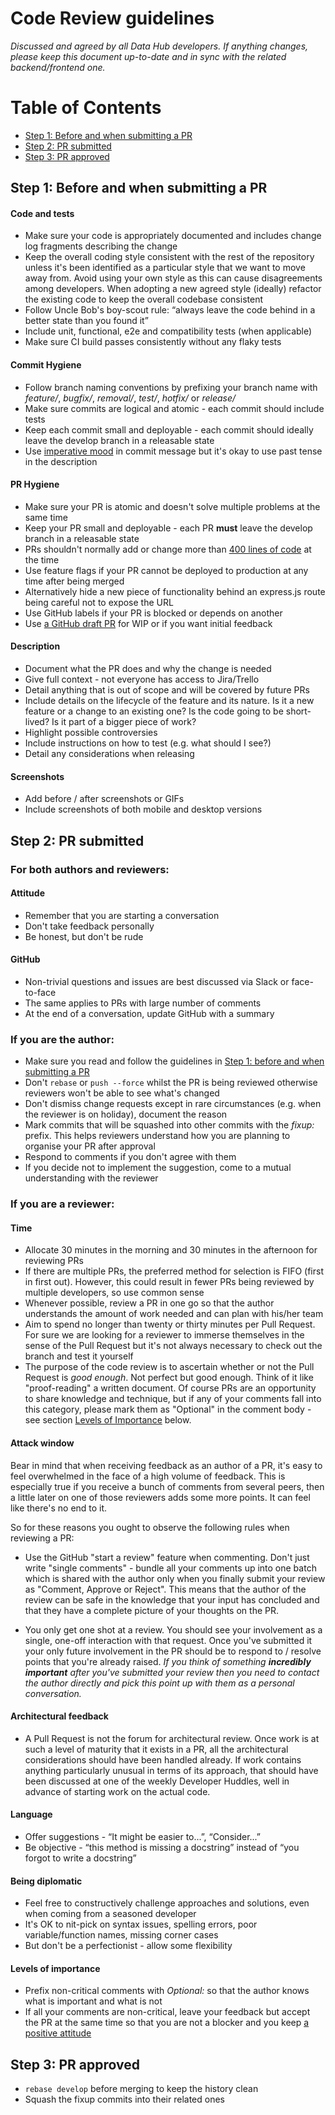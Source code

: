 # Code Review guidelines

*Discussed and agreed by all Data Hub developers. If anything changes, please keep this document up-to-date and in sync with the related backend/frontend one.*

# Table of Contents
- [Step 1: Before and when submitting a PR](#step-1)
- [Step 2: PR submitted](#step-2)
- [Step 3: PR approved](#step-3)

## <a name="step-1"></a>Step 1: Before and when submitting a PR

#### Code and tests

- Make sure your code is appropriately documented and includes change log fragments describing the change
- Keep the overall coding style consistent with the rest of the repository unless it's been identified as a particular style that we want to move away from. Avoid using your own style as this can cause disagreements among developers. When adopting a new agreed style (ideally) refactor the existing code to keep the overall codebase consistent
- Follow Uncle Bob's boy-scout rule: “always leave the code behind in a better state than you found it”
- Include unit, functional, e2e and compatibility tests (when applicable)
- Make sure CI build passes consistently without any flaky tests

#### Commit Hygiene
- Follow branch naming conventions by prefixing your branch name with *feature/*, *bugfix/*, *removal/*, *test/*, *hotfix/* or *release/*
- Make sure commits are logical and atomic - each commit should include tests
- Keep each commit small and deployable - each commit should ideally leave the develop branch in a releasable state
- Use [imperative mood](https://git.kernel.org/pub/scm/git/git.git/tree/Documentation/SubmittingPatches?id=HEAD#n133) in commit message but it's okay to use past tense in the description

#### PR Hygiene
- Make sure your PR is atomic and doesn't solve multiple problems at the same time
- Keep your PR small and deployable - each PR **must** leave the develop branch in a releasable state
- PRs shouldn't normally add or change more than [400 lines of code](https://smartbear.com/learn/code-review/best-practices-for-peer-code-review/) at the time
- Use feature flags if your PR cannot be deployed to production at any time after being merged
- Alternatively hide a new piece of functionality behind an express.js route being careful not to expose the URL
- Use GitHub labels if your PR is blocked or depends on another
- Use [a GitHub draft PR](https://github.blog/2019-02-14-introducing-draft-pull-requests/) for WIP or if you want initial feedback

#### Description
- Document what the PR does and why the change is needed
- Give full context - not everyone has access to Jira/Trello
- Detail anything that is out of scope and will be covered by future PRs
- Include details on the lifecycle of the feature and its nature. Is it a new feature or a change to an existing one? Is the code going to be short-lived? Is it part of a bigger piece of work?
- Highlight possible controversies
- Include instructions on how to test (e.g. what should I see?)
- Detail any considerations when releasing

#### Screenshots
- Add before / after screenshots or GIFs
- Include screenshots of both mobile and desktop versions


## <a name="step-2"></a>Step 2: PR submitted

### For both authors and reviewers:

#### <a name="attitude"></a>Attitude
- Remember that you are starting a conversation
- Don't take feedback personally
- Be honest, but don't be rude

#### GitHub
- Non-trivial questions and issues are best discussed via Slack or face-to-face
- The same applies to PRs with large number of comments
- At the end of a conversation, update GitHub with a summary

### If you are the author:

- Make sure you read and follow the guidelines in [Step 1: before and when submitting a PR](#step-1)
- Don't `rebase` or `push --force` whilst the PR is being reviewed otherwise reviewers won't be able to see what's changed
- Don't dismiss change requests except in rare circumstances (e.g. when the reviewer is on holiday), document the reason
- Mark commits that will be squashed into other commits with the *fixup:* prefix. This helps reviewers understand how you are planning to organise your PR after approval
- Respond to comments if you don't agree with them
- If you decide not to implement the suggestion, come to a mutual understanding with the reviewer

### If you are a reviewer:

#### Time
- Allocate 30 minutes in the morning and 30 minutes in the afternoon for reviewing PRs
- If there are multiple PRs, the preferred method for selection is FIFO (first in first out). However, this could result in fewer PRs being reviewed by multiple developers, so use common sense
- Whenever possible, review a PR in one go so that the author understands the amount of work needed and can plan with his/her team
- Aim to spend no longer than twenty or thirty minutes per Pull Request. For sure we are looking for a reviewer to
immerse themselves in the sense of the Pull Request but it's not always necessary to check out the branch and test it
yourself
- The purpose of the code review is to ascertain whether or not the Pull Request is _good enough_. Not perfect but
good enough. Think of it like "proof-reading" a written document. Of course PRs are an opportunity to share knowledge
and technique, but if any of your comments fall into this category, please mark them as "Optional" in the comment
body - see section [Levels of Importance](#levels-of-importance) below.


#### Attack window
Bear in mind that when receiving feedback as an author of a PR, it's easy to feel overwhelmed in the face of a high
volume of feedback. This is especially true if you receive a bunch of comments from several peers, then a little later
on one of those reviewers adds some more points. It can feel like there's no end to it.

So for these reasons you ought to observe the following rules when reviewing a PR:

- Use the GitHub "start a review" feature when commenting. Don't just write "single comments" - bundle all your
comments up into one batch which is shared with the author only when you finally submit your review as "Comment,
Approve or Reject". This means that the author of the review can be safe in the knowledge that your input has
concluded and that they have a complete picture of your thoughts on the PR.

- You only get one shot at a review. You should see your involvement as a single, one-off interaction with that
request. Once you've submitted it your only future involvement in the PR should be to respond to / resolve
points that you're already raised. _If you think of something **incredibly important** after you've submitted
your review then you need to contact the author directly and pick this point up with them as a personal conversation._

#### Architectural feedback
- A Pull Request is not the forum for architectural review. Once work is at such a level of maturity that it
exists in a PR, all the architectural considerations should have been handled already. If work contains
anything particularly unusual in terms of its approach, that should have been discussed at one of the weekly
Developer Huddles, well in advance of starting work on the actual code.

#### Language
- Offer suggestions - “It might be easier to...”, “Consider...”
- Be objective - “this method is missing a docstring” instead of “you forgot to write a docstring”

#### Being diplomatic
- Feel free to constructively challenge approaches and solutions, even when coming from a seasoned developer
- It's OK to nit-pick on syntax issues, spelling errors, poor variable/function names, missing corner cases
- But don't be a perfectionist - allow some flexibility

#### Levels of importance
- Prefix non-critical comments with *Optional:* so that the author knows what is important and what is not
- If all your comments are non-critical, leave your feedback but accept the PR at the same time so that you are not a blocker and you keep [a positive attitude](#attitude)


## <a name="step-3"></a>Step 3: PR approved

- `rebase develop` before merging to keep the history clean
- Squash the fixup commits into their related ones
